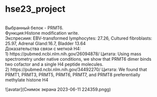 # hse23_project
<br>
Выбранный белок - PRMT6. <br>
Функция:Histone modification write. <br>
Экспресиия: EBV-transformed lymphocytes: 27.26,  Cultured fibroblasts: 25.97, Adrenal Gland:16.7, Bladder 13.64 <br>
Доказательства связи с меткой H4:<br>
1) https://pubmed.ncbi.nlm.nih.gov/26094878/ Цитата: Using mass spectrometry under native conditions, we show that PRMT6 dimer binds two cofactor and a single H4 peptide molecules. <br>
2) https://pubmed.ncbi.nlm.nih.gov/34492270/ Цитата: We found that PRMT1, PRMT3, PRMT5, PRMT6, PRMT7, and PRMT8 preferentially methylate histone H4 <br>

![avatar](Снимок экрана 2023-06-11 224359.pngg)
